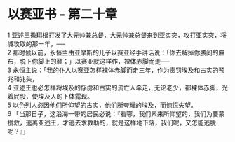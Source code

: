 # 以赛亚书 - 第二十章
  
 1 亚述王撒珥根打发了大元帅兼总督，大元帅兼总督来到亚实突，攻打亚实突，将城攻取的那一年，──  
 2 那时候以前，永恒主由亚摩斯的儿子以赛亚经手讲话说：「你去解掉你腰间的麻布，脱下你脚上的鞋；」以赛亚就这样作，裸体赤脚而走──  
 3 永恒主说：「我的仆人以赛亚怎样裸体赤脚而走三年，作为责罚埃及和古实的预兆和兆头，  
 4 亚述王也必怎样将埃及的俘虏和古实的流亡人牵走，无论老少，都裸体赤脚，光着屁股，使埃及人的下体露现。  
 5 以色列人必因他们所仰望的古实，他们所夸耀的埃及，而惊慌失望。  
 6 「当那日子，这沿海一带的居民必说：『看哪，我们素来所仰望的，我们为要蒙援救，逃离亚述王，才逃去求救助的，就是这样地下落，我们呢，又怎能逃脱呢？』」